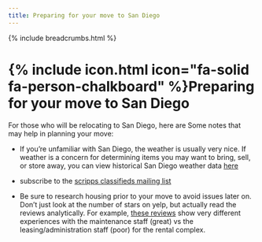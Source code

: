 ```yaml
---
title: Preparing for your move to San Diego
---
```

{% include breadcrumbs.html %}

# {% include icon.html icon="fa-solid fa-person-chalkboard" %}Preparing for your move to San Diego

For those who will be relocating to San Diego, here are Some notes that may help in planning your move:

* If you’re unfamiliar with San Diego, the weather is usually very nice. If weather is a concern for determining items you may want to bring, sell, or store away, you can view historical San Diego weather data [here](https://www.weather.gov/wrh/Climate?wfo=sgx)

* subscribe to the [scripps classifieds mailing list ](https://scrippsresearch.sharepoint.com/sites/its/SitePages/Subscribe-to-Email-Lists.aspx)

* Be sure to research housing prior to your move to avoid issues later on. Don’t just look at the number of stars on yelp, but actually read the reviews analytically. For example, [these reviews](https://www.yelp.com/biz/la-jolla-crossroads-san-diego) show very different experiences with the maintenance staff (great) vs the leasing/administration staff (poor) for the rental complex.
